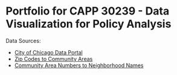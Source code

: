 # Portfolio for CAPP 30239 - Data Visualization for Policy Analysis

Data Sources:
- [City of Chicago Data Portal](https://data.cityofchicago.org/)
- [Zip Codes to Community Areas](http://robparal.blogspot.com/2013/07/chicago-community-area-and-zip-code.html)
- [Community Area Numbers to Neighborhood Names](http://www.chicagotribune.com/chi-community-areas-htmlstory.html#neigh)
